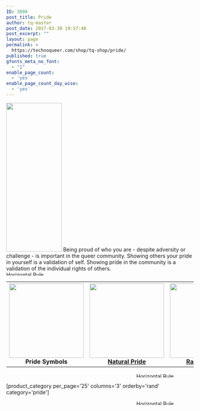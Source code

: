 ```yaml
---
ID: 3898
post_title: Pride
author: tq-master
post_date: 2017-03-30 19:57:40
post_excerpt: ""
layout: page
permalink: >
  https://technoqueer.com/shop/tq-shop/pride/
published: true
gfonts_meta_no_font:
  - "1"
enable_page_count:
  - 'yes'
enable_page_count_day_wise:
  - 'yes'
---
```

<img src="https://technoqueer.com/shop/wp-content/uploads/2017/03/Pride1L-149x400.png" alt="" width="149" height="400" class="alignleft size-medium wp-image-83" />
Being proud of who you are - despite adversity or challenge - is important in the queer community. Showing others your pride in yourself is a validation of self. Showing pride in the community is a validation of the individual rights of others.
<br clear="all">


<img class="aligncenter size-full wp-image-99" src="https://technoqueer.com/shop/wp-content/uploads/2017/03/Rainbow-HR.jpg" alt="Horizontal Rule" width="800" height="11" />

<table width="800" align="center">
<tbody>
<tr>
<th><a href="https://technoqueer.com/shop/shop/pride/pride-symbols/"><img src="https://technoqueer.com/shop/wp-content/uploads/2017/03/btn-pride-symbols.png" alt="" width="200" height="200" class="aligncenter size-full wp-image-14793" /></a><br><center>Pride Symbols</center></th>
<th><a href="https://technoqueer.com/shop/shop/pride/natural-pride/"><img src="https://technoqueer.com/shop/wp-content/uploads/2017/03/btn-natural-pride.png" alt="" width="200" height="200" class="aligncenter size-full wp-image-14802" /><br><center>Natural Pride</center></th>
<th><a href="https://technoqueer.com/shop/shop/pride/rainbow-pride/"><img src="https://technoqueer.com/shop/wp-content/uploads/2017/03/btn-rainbow-pride-cat.png" alt="" width="200" height="200" class="aligncenter size-full wp-image-14801" /><br><center>Rainbow Pride</center></th>
</tr>
</tbody>
</table>
<p align="center"><img class="aligncenter size-full wp-image-99" src="https://technoqueer.com/shop/wp-content/uploads/2017/03/Rainbow-HR.jpg" alt="Horizontal Rule" width="800" height="12" /></p>

[product_category per_page='25' columns='3' orderby='rand' category='pride']

<p align="center"><img class="aligncenter size-full wp-image-99" src="https://technoqueer.com/shop/wp-content/uploads/2017/03/Rainbow-HR.jpg" alt="Horizontal Rule" width="800" height="12" /></p>